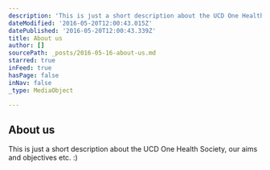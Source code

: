 ```yaml
---
description: 'This is just a short description about the UCD One Health Society, our aims and objectives etc. :)'
dateModified: '2016-05-20T12:00:43.015Z'
datePublished: '2016-05-20T12:00:43.339Z'
title: About us
author: []
sourcePath: _posts/2016-05-16-about-us.md
starred: true
inFeed: true
hasPage: false
inNav: false
_type: MediaObject

---
```

<article style=""><h1>About us</h1><p>This is just a short description about the UCD One Health Society, our aims and objectives etc. :)</p></article>